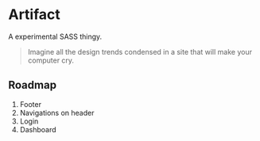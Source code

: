 # Artifact

A experimental SASS thingy.

> Imagine all the design trends condensed in a site that will make your computer cry.

## Roadmap

1. Footer
2. Navigations on header
3. Login
4. Dashboard
